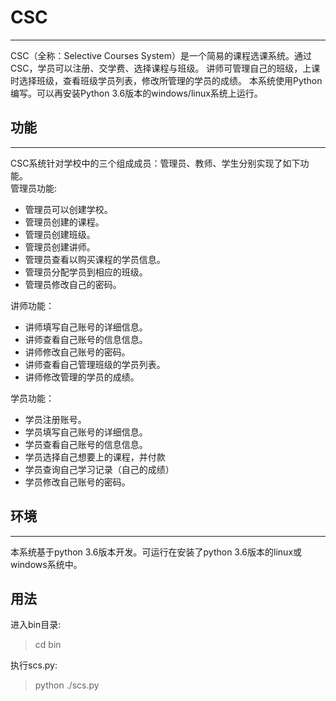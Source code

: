 # **CSC**

---
CSC（全称：Selective Courses System）是一个简易的课程选课系统。通过CSC，学员可以注册、交学费、选择课程与班级。
讲师可管理自己的班级，上课时选择班级，查看班级学员列表，修改所管理的学员的成绩。
本系统使用Python编写。可以再安装Python 3.6版本的windows/linux系统上运行。

## **功能**

---
CSC系统针对学校中的三个组成成员：管理员、教师、学生分别实现了如下功能。<br>
管理员功能:
- 管理员可以创建学校。
- 管理员创建的课程。
- 管理员创建班级。
- 管理员创建讲师。
- 管理员查看以购买课程的学员信息。
- 管理员分配学员到相应的班级。
- 管理员修改自己的密码。

讲师功能：
- 讲师填写自己账号的详细信息。
- 讲师查看自己账号的信息信息。
- 讲师修改自己账号的密码。
- 讲师查看自己管理班级的学员列表。
- 讲师修改管理的学员的成绩。

学员功能：
- 学员注册账号。
- 学员填写自己账号的详细信息。
- 学员查看自己账号的信息信息。
- 学员选择自己想要上的课程，并付款
- 学员查询自己学习记录（自己的成绩）
- 学员修改自己账号的密码。

## **环境**

---
本系统基于python 3.6版本开发。可运行在安装了python 3.6版本的linux或windows系统中。

## **用法**
进入bin目录:
> cd bin

执行scs.py:
> python ./scs.py
